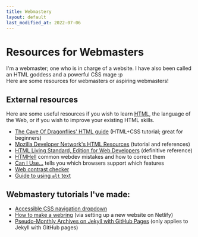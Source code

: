 ```yaml
---
title: Webmastery
layout: default
last_modified_at: 2022-07-06
---
```

# Resources for Webmasters
I'm a webmaster; one who is in charge of a website. I have also been called an HTML goddess and a powerful CSS mage :p  
Here are some resources for webmasters or aspiring webmasters!

## External resources
Here are some useful resources if you wish to learn <abbr title="HyperText Markup Language">HTML</abbr>, the language of the Web, or if you wish to improve your existing HTML skills.

- [The Cave Of Dragonflies' HTML guide](https://www.dragonflycave.com/html-guide) (HTML+CSS tutorial; great for beginners)
- [Mozilla Developer Network's HTML Resources](https://developer.mozilla.org/en-US/docs/Web/HTML) (tutorial and references)
- [HTML Living Standard, Edition for Web Developers](https://html.spec.whatwg.org/dev/) (definitive reference)
- [HTMHell](https://www.htmhell.dev/) common webdev mistakes and how to correct them
- [Can I Use...](https://caniuse.com/) tells you which browsers support which features
- [Web contrast checker](https://contrastchecker.com)
- [Guide to using `alt` text](https://www.w3.org/WAI/tutorials/images/)

## Webmastery tutorials I've made:

- [Accessible CSS navigation dropdown](/tutorial/accessible-css-dropdown)
- [How to make a webring](/tutorial/webring) (via setting up a new website on Netlify)
- [Pseudo-Monthly Archives on Jekyll with GitHub Pages](/2020/11/24/pseudo-monthly-archives-on-jekyll-with-github-pages) (only applies to Jekyll with GitHub pages)
